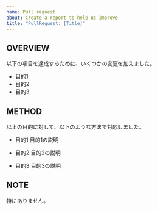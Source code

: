```yaml
---
name: Pull request
about: Create a report to help us improve
title: "PullRequest: [Title]"
---
```


## OVERVIEW

以下の項目を達成するために、いくつかの変更を加えました。

- 目的1
- 目的2
- 目的3

## METHOD

以上の目的に対して、以下のような方法で対応しました。

- 目的1
目的1の説明

- 目的2
目的2の説明

- 目的3
目的3の説明

## NOTE

特にありません。

